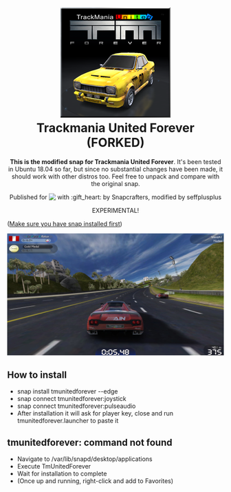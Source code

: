 <h1 align="center">
  <img src="snap/gui/tmunitedforever.png" alt="Trackmania United Forever">
  <br />
  Trackmania United Forever (FORKED)
</h1>

<p align="center"><b>This is the modified snap for Trackmania United Forever</b>. It's been tested in Ubuntu 18.04 so far, but since no substantial changes have been made, it should work with other distros too. Feel free to unpack and compare with the original snap.</p>

<p align="center">Published for <img src="http://anything.codes/slack-emoji-for-techies/emoji/tux.png" align="top" width="24" /> with :gift_heart: by Snapcrafters, modified by seffplusplus</p>

<p align="center">
EXPERIMENTAL!
</p>

([Make sure you have snap installed first](https://snapcraft.io/docs/core/install))

![Trackmania United Forever](screenshot.jpg?raw=true "TMUF")

## How to install

  * snap install tmunitedforever --edge
  * snap connect tmunitedforever:joystick
  * snap connect tmunitedforever:pulseaudio
  * After installation it will ask for player key, close and run tmunitedforever.launcher to paste it

## tmunitedforever: command not found

  *  Navigate to /var/lib/snapd/desktop/applications
  *  Execute TmUnitedForever
  *  Wait for installation to complete
  *  (Once up and running, right-click and add to Favorites)

